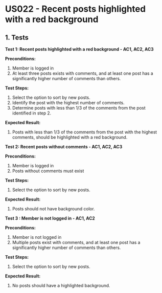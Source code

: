 # US022 - Recent posts highlighted with a red background

## 1. Tests

**Test 1: Recent posts highlighted with a red background - AC1, AC2, AC3**

**Preconditions:**

1. Member is logged in
2. At least three posts exists with comments, and at least one post has a significantly higher number of comments than others.

**Test Steps:**

1. Select the option to sort by new posts.
2. Identify the post with the highest number of comments.
3. Determine posts with less than 1/3 of the comments from the post identified in step 2.

**Expected Result:**

1. Posts with less than 1/3 of the comments from the post with the highest comments, should be highlighted with a red background.


**Test 2: Recent posts without comments - AC1, AC2, AC3**

**Preconditions:**

1. Member is logged in
2. Posts without comments must exist

**Test Steps:**

1. Select the option to sort by new posts.

**Expected Result:**

1. Posts should not have background color.

**Test 3 : Member is not logged in - AC1, AC2**

**Preconditions:**

1. Member is not logged in
2. Multiple posts exist with comments, and at least one post has a significantly higher number of comments than others.

**Test Steps:**

1. Select the option to sort by new posts.

**Expected Result:**

1. No posts should have a highlighted background.

